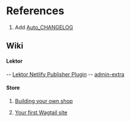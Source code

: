 # References 
1. Add [Auto_CHANGELOG](https://github.com/cookpete/auto-changelog)

## Wiki

#### Lektor
 -- [Lektor Netlify Publisher Plugin](https://github.com/nixjdm/lektor-netlify)
 -- [admin-extra](https://github.com/pascalmolin/lektor-admin-extra)

#### Store
1. [Building your own shop](https://docs.oscarcommerce.com/en/3.2.2/internals/getting_started.html)

2. [Your first Wagtail site](https://docs.wagtail.org/en/stable/getting_started/tutorial.html) 

